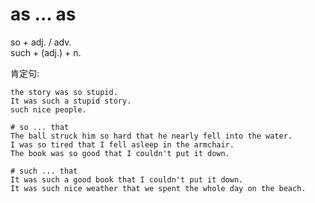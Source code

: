 # as ... as

so + adj. / adv. \
such + (adj.) + n.



肯定句:
```text
the story was so stupid.
It was such a stupid story.
such nice people.

# so ... that
The ball struck him so hard that he nearly fell into the water.
I was so tired that I fell asleep in the armchair.
The book was so good that I couldn't put it down.

# such ... that
It was such a good book that I couldn't put it down.
It was such nice weather that we spent the whole day on the beach.
```
